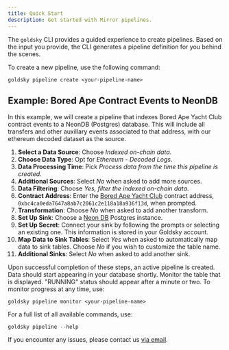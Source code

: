 ```yaml
---
title: Quick Start
description: Get started with Mirror pipelines.
---
```


The `goldsky` CLI provides a guided experience to create pipelines. Based on the input you provide, the CLI generates a pipeline definition for you behind the scenes.

To create a new pipeline, use the following command:

```shell
goldsky pipeline create <your-pipeline-name>
```

## Example: Bored Ape Contract Events to NeonDB

In this example, we will create a pipeline that indexes Bored Ape Yacht Club contract events to a NeonDB (Postgres) database. This will include all transfers and other auxillary events associated to that address, with our ethereum decoded dataset as the source.

1. **Select a Data Source**: Choose _Indexed on-chain data_.
1. **Choose Data Type**: Opt for _Ethereum - Decoded Logs_.
1. **Data Processing Time**: Pick _Process data from the time this pipeline is created_.
1. **Additional Sources**: Select _No_ when asked to add more sources.
1. **Data Filtering**: Choose _Yes, filter the indexed on-chain data_.
1. **Contract Address**: Enter the [Bored Ape Yacht Club](https://boredapeyachtclub.com) contract address, `0xbc4ca0eda7647a8ab7c2061c2e118a18a936f13d`, when prompted.
1. **Transformation**: Choose _No_ when asked to add another transform.
1. **Set Up Sink**: Choose a [Neon DB](https://neon.tech) Postgres instance.
1. **Set Up Secret**: Connect your sink by following the prompts or selecting an existing one. This information is stored in your Goldsky account.
1. **Map Data to Sink Tables**: Select _Yes_ when asked to automatically map data to sink tables. Choose _No_ if you wish to customize the table name.
1. **Additional Sinks**: Select _No_ when asked to add another sink.

Upon successful completion of these steps, an active pipeline is created. Data should start appearing in your database shortly. Monitor the table that is displayed. "RUNNING" status should appear after a minute or two. To monitor progress at any time, use:

```shell
goldsky pipeline monitor <your-pipeline-name>
```

For a full list of all available commands, use:

```shell
goldsky pipeline --help
```

If you encounter any issues, please contact us [via email](mailto:support@goldsky.com).
